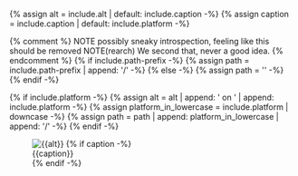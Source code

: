 {% assign alt = include.alt | default: include.caption -%}
{% assign caption = include.caption | default: include.platform -%}

{% comment %}
NOTE possibly sneaky introspection, feeling like this should be removed
NOTE(rearch) We second that, never a good idea.
{% endcomment %}
{% if include.path-prefix -%}
  {% assign path = include.path-prefix | append: '/' -%}
{% else -%}
  {% assign path = '' -%}
{% endif -%}

{% if include.platform -%}
  {% assign alt = alt | append: ' on ' | append: include.platform -%}
  {% assign platform_in_lowercase = include.platform | downcase -%}
  {% assign path = path | append: platform_in_lowercase | append: '/'  -%}
{% endif -%}

<figure class="site-figure {{include.class}}">
  <div class="site-figure-container">
    <img src='/assets/images/docs/{{path}}{{include.image}}'
         class='{{include.img-class}}'
         alt='{{alt}}'>
    {% if caption -%}
      <figcaption class="figure-caption">{{caption}}</figcaption>
    {% endif -%}
  </div>
</figure>
